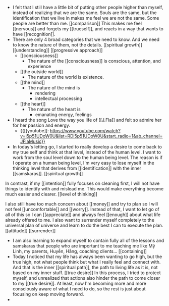 - I felt that I still have a little bit of putting other people higher than myself, instead of realizing that we are the same. Souls are the same, but the identification that we live in makes me feel we are not the same. Some people are better than me. [[comparison]] This makes me feel [[nervous]] and forgets my [[trueself]], and reacts in a way that wants to have [[recognition]].
- There are only 4 broad categories that we need to know. And we need to know the nature of them, not the details. [[spiritual growth]] [[understanding]] [[progressive approach]]
    - [[consciousness]]
        - The nature of the [[consciousness]] is conscious, attention, and experience
    - [[the outside world]]
        - The nature of the world is existence.
    - [[the mind]]
        - The nature of the mind is 
            - rendering
            - intellectual processing
    - [[the heart]]
        - The nature of the heart is
            - emanating energy, feelings
- I heard the song Love the way you life of [[J.Fla]] and felt so admire her for her passion and energy.
    - {{[[youtube]]: https://www.youtube.com/watch?v=i5p51UDoW0U&list=RDi5p51UDoW0U&start_radio=1&ab_channel=JFlaMusic}}
- In today's letting go, I started to really develop a desire to come back to my true self and think at that level, instead of the human level. I want to work from the soul level down to the human being level. The reason is if I operate on a human being level, I'm very easy to lose myself in the thinking level that derives from [[identification]] with the inner [[samskaras]]. [[spiritual growth]]

In contrast, if my [[intention]] fully focuses on cleaning first, I will not have things to identify with and mislead me. This would make everything become much easier and clearer. [[level of thinking]]

I also still have too much concern about [[money]] and try to plan so I will not feel [[uncomfortable]] and [[worry]]. Instead of that, I want to let go of all of this so I can [[appreciate]] and always feel [[enough]] about what life already offered to me. I also want to surrender myself completely to the universal plan of universe and learn to do the best I can to execute the plan. [[attitude]] [[surrender]]
- I am also learning to expand myself to contain fully all of the lessons and samskaras that people who are important to me teaching me like Mỹ Linh, my parents, Huyền, Hằng, coaching clients... [[containing]]
- Today I noticed that my life has always been wanting to go high, but the true high, not what people think but what I really feel and connect with. And that is the inner [[spiritual path]], the path to living life as it is, not based on my inner stuff. [[true desire]] In this process, I tried to protect myself, and unrealized that actions also hinder the path to come closer to my [[true desire]]. At least, now I'm becoming more and more consciously aware of what I need to do, so the rest is just about focusing on keep moving forward.
- 
